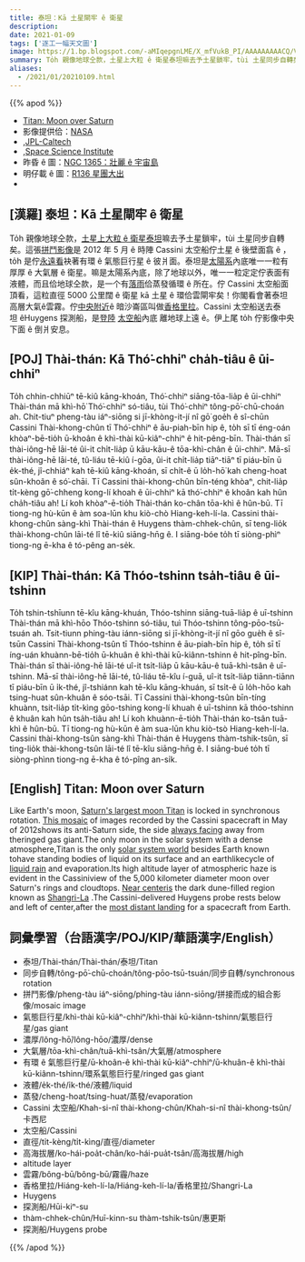 ```yaml
---
title: 泰坦：Kā 土星閘牢 ê 衛星
description:
date: 2021-01-09
tags: ['逐工一幅天文圖']
image: https://1.bp.blogspot.com/-aMIqepgnLME/X_mfVukB_PI/AAAAAAAAACQ/VuE8ye9VudYLUko1GO5acOHtBI6inu90QCLcBGAsYHQ/s1024/PIA19642Titan1024.jpeg
summary: To̍h 親像地球仝款，土星上大粒 ê 衛星泰坦嘛去予土星鎖牢，tùi 土星同步自轉矣。
aliases:
  - /2021/01/20210109.html
---
```


{{% apod %}}

- [Titan: Moon over Saturn](https://apod.nasa.gov/apod/ap210109.html)
- 影像提供佮：[NASA](https://www.nasa.gov/)
- ,[JPL-Caltech](http://www.jpl.nasa.gov/)
- ,[Space Science Institute](http://www.spacescience.org/index.php)
- 昨昏 ê 圖：[NGC 1365：壯麗 ê 宇宙島](https://apod-taigi.blogspot.com/2021/01/20210108.html)
- 明仔載 ê 圖：[R136 星團大出](https://apod-taigi.blogspot.com/2021/01/20210110.html)
-


## [漢羅] 泰坦：Kā 土星閘牢 ê 衛星

To̍h 親像地球仝款，[土星上大粒 ê 衛星泰坦](https://solarsystem.nasa.gov/moons/saturn-moons/titan/in-depth/)嘛去予土星鎖牢，tùi 土星同步自轉矣。這張[拼鬥影像](https://photojournal.jpl.nasa.gov/catalog/PIA19642)是 2012 年 5 月 ê 時陣 Cassini 太空船佇土星 ê 後壁面翕 ê ，to̍h 是佇[永遠看](https://apod.nasa.gov/apod/ap161230.html)袂著有環 ê 氣態巨行星 ê 彼爿面。泰坦是[太陽系](https://apod.nasa.gov/apod/ap141124.html)內底唯一一粒有厚厚 ê 大氣層 ê 衛星。嘛是太陽系內底，除了地球以外，唯一一粒定定佇表面有液體，而且佮地球仝款，是一个有[落雨](https://apod.nasa.gov/apod/ap110401.html)佮蒸發循環 ê 所在。佇 Cassini 太空船面頂看，這粒直徑 5000 公里闊 ê 衛星 kā 土星 ê 環佮雲閘牢矣！你閣看會著泰坦高層大氣ê雲霧。佇[中央附近](https://photojournal.jpl.nasa.gov/catalog/PIA20713)ê 暗沙崙區叫做[香格里拉](https://solarsystem.nasa.gov/resources/17499/dunes-of-shangri-la-on-titan/)。Cassini 太空船送去泰坦 êHuygens 探測船，是[登陸](https://apod.nasa.gov/apod/ap150116.html) [太空船](https://apod.nasa.gov/apod/ap150116.html)內底 離地球上遠 ê。伊上尾 to̍h 佇影像中央下面 ê 倒爿安息。

## [POJ] Thài-thán: Kā Thó͘-chhiⁿ cha̍h-tiâu ê ūi-chhiⁿ

To̍h chhin-chhiūⁿ tē-kiû kāng-khoán, Thó͘-chhiⁿ siāng-tōa-lia̍p ê ūi-chhiⁿ Thài-thán mā khì-hō͘ Thó͘-chhiⁿ só-tiâu, tùi Thó͘-chhiⁿ tông-pō͘-chū-choán ah. Chit-tiuⁿ pheng-tàu iáⁿ-siōng si jī-khòng-it-jí nî gō͘ goe̍h ê sî-chūn Cassini Thài-khong-chûn tī Thó͘-chhiⁿ ê āu-piah-bīn hip ê, to̍h sī tī éng-oán khòaⁿ-bē-tio̍h ū-khoân ê khì-thài kū-kiâⁿ-chhiⁿ ê hit-pêng-bīn. Thài-thán sī thài-iông-hē lāi-té ûi-it chi̍t-lia̍p ū kāu-kāu-ê tōa-khì-chân ê ūi-chhiⁿ. Mā-sī thài-iông-hē lāi-té, tû-liáu tē-kiû í-gōa, ûi-it chi̍t-lia̍p tiāⁿ-tiāⁿ tī piáu-bīn ū e̍k-thé, jî-chhiáⁿ kah tē-kiû kāng-khoán, sī chi̍t-ê ū lo̍h-hō͘ kah cheng-hoat sûn-khoân ê só͘-chāi. Tī Cassini thài-khong-chûn bīn-téng khòaⁿ, chit-lia̍p ti̍t-kèng gō͘-chheng kong-lí khoah ê ūi-chhiⁿ kā thó͘-chhiⁿ ê khoân kah hûn cha̍h-tiâu ah! Lí koh khòaⁿ-ē-tio̍h Thài-thán ko-chân tōa-khì ê hûn-bū. Tī tiong-ng hù-kūn ê àm soa-lūn khu kiò-chò Hiang-keh-lí-la. Cassini thài-khong-chûn sàng-khì Thài-thán ê Huygens thàm-chhek-chûn, sī teng-lio̍k thài-khong-chûn lāi-té lî tē-kiû siāng-hn̄g ê. I siāng-bóe to̍h tī siòng-phìⁿ tiong-ng ē-kha ê tó-pêng an-se̍k.

## [KIP] Thài-thán: Kā Thóo-tshinn tsa̍h-tiâu ê ūi-tshinn

To̍h tshin-tshīunn tē-kîu kāng-khuán, Thóo-tshinn siāng-tuā-lia̍p ê uī-tshinn Thài-thán mā khì-hōo Thóo-tshinn só-tiâu, tuì Thóo-tshinn tông-pōo-tsū-tsuán ah. Tsit-tiunn phing-tàu iánn-siōng si jī-khòng-it-jí nî gōo gue̍h ê sî-tsūn Cassini Thài-khong-tsûn tī Thóo-tshinn ê āu-piah-bīn hip ê, to̍h sī tī íng-uán khuànn-bē-tio̍h ū-khuân ê khì-thài kū-kiânn-tshinn ê hit-pîng-bīn. Thài-thán sī thài-iông-hē lāi-té uî-it tsi̍t-lia̍p ū kāu-kāu-ê tuā-khì-tsân ê uī-tshinn. Mā-sī thài-iông-hē lāi-té, tû-liáu tē-kîu í-guā, uî-it tsi̍t-lia̍p tiānn-tiānn tī piáu-bīn ū i̍k-thé, jî-tshiánn kah tē-kîu kāng-khuán, sī tsi̍t-ê ū lo̍h-hōo kah tsing-huat sûn-khuân ê sóo-tsāi. Tī Cassini thài-khong-tsûn bīn-tíng khuànn, tsit-lia̍p ti̍t-kìng gōo-tshing kong-lí khuah ê uī-tshinn kā thóo-tshinn ê khuân kah hûn tsa̍h-tiâu ah! Lí koh khuànn-ē-tio̍h Thài-thán ko-tsân tuā-khì ê hûn-bū. Tī tiong-ng hù-kūn ê àm sua-lūn khu kiò-tsò Hiang-keh-lí-la. Cassini thài-khong-tsûn sàng-khì Thài-thán ê Huygens thàm-tshik-tsûn, sī ting-lio̍k thài-khong-tsûn lāi-té lî tē-kîu siāng-hn̄g ê. I siāng-bué to̍h tī siòng-phìnn tiong-ng ē-kha ê tó-pîng an-si̍k.

## [English] Titan: Moon over Saturn

Like Earth's moon, [Saturn's largest moon Titan](https://solarsystem.nasa.gov/moons/saturn-moons/titan/in-depth/) is locked in synchronous rotation. [This mosaic](https://photojournal.jpl.nasa.gov/catalog/PIA19642) of images recorded by the Cassini spacecraft in May of 2012shows its anti-Saturn side, the side [always facing](https://apod.nasa.gov/apod/ap161230.html) away from theringed gas giant.The only moon in the solar system with a dense atmosphere,Titan is the only [solar system world](https://apod.nasa.gov/apod/ap141124.html) besides Earth known tohave standing bodies of liquid on its surface and an earthlikecycle of [liquid rain](https://apod.nasa.gov/apod/ap110401.html) and evaporation.Its high altitude layer of atmospheric haze is evident in the Cassiniview of the 5,000 kilometer diameter moon over Saturn's rings and cloudtops. [Near centeris](https://photojournal.jpl.nasa.gov/catalog/PIA20713) the dark dune-filled region known as [Shangri-La](https://solarsystem.nasa.gov/resources/17499/dunes-of-shangri-la-on-titan/) .The Cassini-delivered Huygens probe rests below and left of center,after the [most distant landing](https://apod.nasa.gov/apod/ap150116.html) for a spacecraft from Earth.

## 詞彙學習（台語漢字/POJ/KIP/華語漢字/English）

- 泰坦/Thài-thán/Thài-thán/泰坦/Titan
- 同步自轉/tông-pō͘-chū-choán/tông-pōo-tsū-tsuán/同步自轉/synchronous rotation
- 拼鬥影像/pheng-tàu iáⁿ-siōng/phing-tàu iánn-siōng/拼接而成的組合影像/mosaic image
- 氣態巨行星/khì-thài kū-kiâⁿ-chhiⁿ/khì-thài kū-kiânn-tshinn/氣態巨行星/gas giant
- 濃厚/lông-hō͘/lông-hōo/濃厚/dense
- 大氣層/tōa-khì-chân/tuā-khì-tsân/大氣層/atmosphere
- 有環 ê 氣態巨行星/ū-khoân-ê khì-thài kū-kiâⁿ-chhiⁿ/ū-khuân-ê khì-thài kū-kiânn-tshinn/環系氣態巨行星/ringed gas giant
- 液體/e̍k-thé/i̍k-thé/液體/liquid
- 蒸發/cheng-hoat/tsing-huat/蒸發/evaporation
- Cassini 太空船/Khah-si-nî thài-khong-chûn/Khah-si-nî thài-khong-tsûn/卡西尼
- 太空船/Cassini
- 直徑/ti̍t-kèng/ti̍t-kìng/直徑/diameter
- 高海拔層/ko-hái-poa̍t-chân/ko-hái-pua̍t-tsân/高海拔層/high
- altitude layer
- 雲霧/bông-bū/bông-bū/霧霾/haze
- 香格里拉/Hiáng-keh-lí-la/Hiáng-keh-lí-la/香格里拉/Shangri-La
- Huygens
- 探測船/Hūi-kiⁿ-su
- thàm-chhek-chûn/Huī-kinn-su thàm-tshik-tsûn/惠更斯
- 探測船/Huygens probe

{{% /apod %}}
